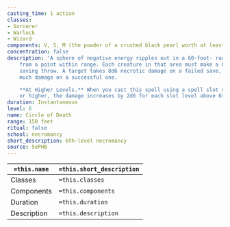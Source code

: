 ```yaml
---
casting_time: 1 action
classes:
- Sorcerer
- Warlock
- Wizard
components: V, S, M (the powder of a crushed black pearl worth at least 500 gp)
concentration: false
description: 'A sphere of negative energy ripples out in a 60-foot- radius sphere
    from a point within range. Each creature in that area must make a Constitution
    saving throw. A target takes 8d6 necrotic damage on a failed save, or half as
    much damage on a successful one.

    **At Higher Levels.** When you cast this spell using a spell slot of 7th level
    or higher, the damage increases by 2d6 for each slot level above 6th.'
duration: Instantaneous
level: 6
name: Circle of Death
range: 150 feet
ritual: false
school: necromancy
short_description: 6th-level necromancy
source: 5ePHB
---
```


| `=this.name` | `=this.short_description` |
| ------------ | ------------------------- |
| Classes      | `=this.classes`           |
| Components   | `=this.components`        |
| Duration     | `=this.duration`          |
| Description  | `=this.description`       |